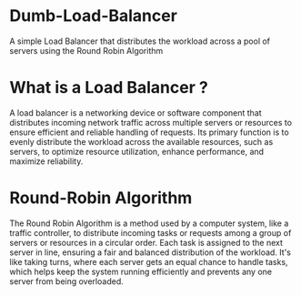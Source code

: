 # Dumb-Load-Balancer
A simple Load Balancer that distributes the workload across a pool of servers using the Round Robin Algorithm

# What is a Load Balancer ?
A load balancer is a networking device or software component that distributes incoming network traffic across multiple servers or resources to ensure efficient and reliable handling of requests. Its primary function is to evenly distribute the workload across the available resources, such as servers, to optimize resource utilization, enhance performance, and maximize reliability.

# Round-Robin Algorithm
The Round Robin Algorithm is a method used by a computer system, like a traffic controller, to distribute incoming tasks or requests among a group of servers or resources in a circular order. Each task is assigned to the next server in line, ensuring a fair and balanced distribution of the workload. It's like taking turns, where each server gets an equal chance to handle tasks, which helps keep the system running efficiently and prevents any one server from being overloaded.

